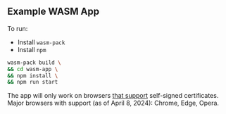 ## Example WASM App

To run:

- Install `wasm-pack`
- Install `npm`

```bash
wasm-pack build \
&& cd wasm-app \
&& npm install \
&& npm run start
```

The app will only work on browsers [that support](https://caniuse.com/mdn-api_webtransport_webtransport_options_servercertificatehashes_parameter) self-signed certificates. Major browsers with support (as of April 8, 2024): Chrome, Edge, Opera.
